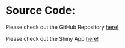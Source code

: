 # Source Code:

Please check out the GitHub Repository [here!](https://github.com/zjliu2022/Data-Visualization)

Please check out the Shiny App [here!](https://zhaojing-liu-dv54.shinyapps.io/DV_Project_Group_103/)
